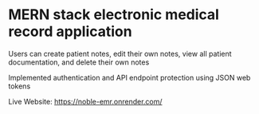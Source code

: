  # MERN stack electronic medical record application


Users can create patient notes, edit their own notes, view all patient documentation, and delete their own notes

Implemented authentication and API endpoint protection using JSON web tokens

Live Website:
https://noble-emr.onrender.com/
